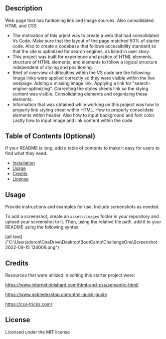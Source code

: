 # <Challenge-One-Horiseon>

## Description

Web page that has funtioning link and image sources. Also consolidated HTML and CSS

- The motivation of this prject was to create a web that had consolidated Vs Code. Make sure that the layout of the page matched 90% of starter code. Also to create a codebase that follows accessibility standard so that the site is optimized for search engines, as listed in user story. 
- This project was built for experience and pratice of HTML elements, structure of HTML elements, and elements to follow a logical structure independent of styling and positioning.
- Brief of overview of dificulties within the VS code are the following:
    Image links were applied correctly so they were visible within the live webpage.
    Adding a missing image link.
    Applying a link for "search-engine-optimizing".
    Correcting the styles sheets link so the stying content was visible. 
    Consolidating elements and organizing these elements.
- Information that was obtained while working on this project was how to properly link styling sheet within HTML. How to properly consolidate elements within header. Also how to input background and font color. Lastly how to input image and link content within the code. 

## Table of Contents (Optional)

If your README is long, add a table of contents to make it easy for users to find what they need.

- [Installation](#installation)
- [Usage](#usage)
- [Credits](#credits)
- [License](#license)

## Usage

Provide instructions and examples for use. Include screenshots as needed.

To add a screenshot, create an `assets/images` folder in your repository and upload your screenshot to it. Then, using the relative file path, add it to your README using the following syntax:

[alt text]("C:\Users\doroh\OneDrive\Desktop\BootCamp\ChallengeOne\Screenshot 2022-09-15 124006.png")

## Credits

Resources that were utilized in editing this starter project were:

https://www.internetingishard.com/html-and-css/semantic-html/

https://www.nobledesktop.com/html-quick-guide

https://css-tricks.com/

## License

Licensed under the MIT license


